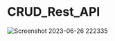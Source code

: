 # CRUD_Rest_API
![Screenshot 2023-06-26 222335](https://github.com/lokeshwaran26/CRUD_Rest_API/assets/94343329/974883a5-d3e2-43e7-9274-5edfa080dd47)
